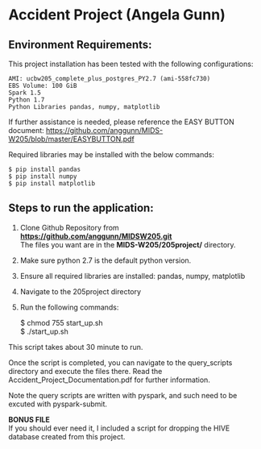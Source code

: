 # Accident Project (Angela Gunn)

## Environment Requirements:
This project installation has been tested with the following configurations:  

    AMI: ucbw205_complete_plus_postgres_PY2.7 (ami-558fc730)  
    EBS Volume: 100 GiB  
    Spark 1.5  
    Python 1.7  
    Python Libraries pandas, numpy, matplotlib
    
If further assistance is needed, please reference the EASY BUTTON document:
https://github.com/anggunn/MIDS-W205/blob/master/EASYBUTTON.pdf

Required libraries may be installed with the below commands:  

    $ pip install pandas  
    $ pip install numpy  
    $ pip install matplotlib

## Steps to run the application:
1) Clone Github Repository from **https://github.com/anggunn/MIDSW205.git**  
The files you want are in the **MIDS-W205/205project/** directory.  
2) Make sure python 2.7 is the default python version.  
4) Ensure all required libraries are installed: pandas, numpy, matplotlib  
5) Navigate to the 205project directory  
6) Run the following commands:  

    $ chmod 755 start_up.sh    
    $ ./start_up.sh

This script takes about 30 minute to run.  

Once the script is completed, you can navigate to the query_scripts directory and execute the files there. Read the Accident_Project_Documentation.pdf for further information.  

Note the query scripts are written with pyspark, and such need to be excuted with pyspark-submit.

**BONUS FILE**  
If you should ever need it, I included a script for dropping the HIVE database created from this project.

